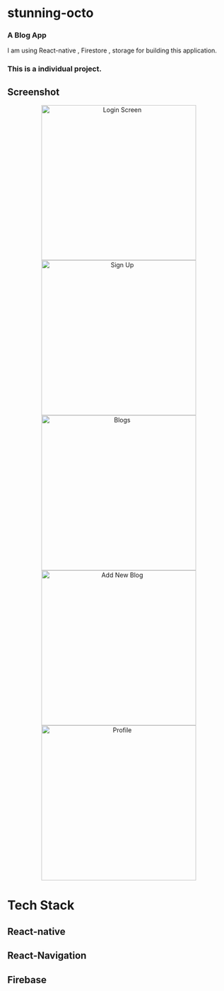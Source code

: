 # stunning-octo
### A Blog App
I am using React-native , Firestore , storage for building this application. 
### This is a individual project.
## Screenshot
<p align="center" >
  <img src="https://user-images.githubusercontent.com/108892061/221830569-852c20cf-c293-492e-a75b-e6197f0a9dbd.png" width="350" title="Login Screen">
    <img src="https://user-images.githubusercontent.com/108892061/221831676-b3f56e5a-a8bf-4d30-831d-999cee36095d.png" width="350" title="Sign Up">
      <img src="https://user-images.githubusercontent.com/108892061/221831821-eea765f1-f382-4db9-b178-19d606788357.png" width="350" title="Blogs">
        <img src="https://user-images.githubusercontent.com/108892061/221832052-ecbc6533-b1b9-427f-b068-39357802d326.png" width="350" title="Add New Blog">
          <img src="https://user-images.githubusercontent.com/108892061/221832186-3788373a-222a-4b72-ac90-a84f1791d583.png" width="350" title="Profile">
 
</p>

# Tech Stack 
## React-native 
## React-Navigation
## Firebase



